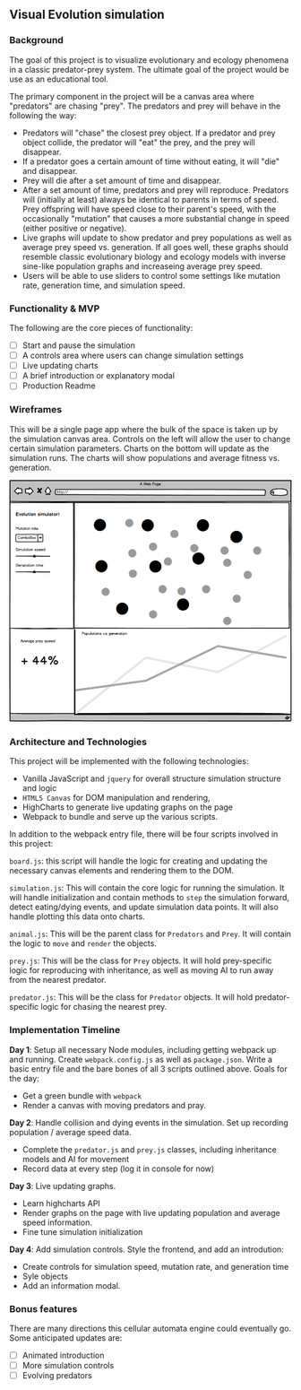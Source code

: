 ## Visual Evolution simulation

### Background

The goal of this project is to visualize evolutionary and ecology phenomena in a classic predator-prey system. The ultimate goal of the project would be use as an educational tool.

The primary component in the project will be a canvas area where "predators" are chasing "prey". The predators and prey will behave in the following the way:

- Predators will "chase" the closest prey object. If a predator and prey object collide, the predator will "eat" the prey, and the prey will disappear.
- If a predator goes a certain amount of time without eating, it will "die" and disappear.
- Prey will die after a set amount of time and disappear.
- After a set amount of time, predators and prey will reproduce. Predators will (initially at least) always be identical to parents in terms of speed. Prey offspring will have speed close to their parent's speed, with the occasionally "mutation" that causes a more  substantial change in speed (either positive or negative).
- Live graphs will update to show predator and prey populations as well as average prey speed vs. generation. If all goes well, these graphs should resemble classic evolutionary biology and ecology models with inverse sine-like population graphs and increaseing average prey speed.
- Users will be able to use sliders to control some settings like mutation rate, generation time, and simulation speed.

### Functionality & MVP  

The following are the core pieces of functionality:

- [ ] Start and pause the simulation
- [ ] A controls area where users can change simulation settings
- [ ] Live updating charts
- [ ] A brief introduction or explanatory modal
- [ ] Production Readme

### Wireframes

This will be a single page app where the bulk of the space is taken up by the simulation canvas area. Controls on the left will allow the user to change certain simulation parameters. Charts on the bottom will update as the simulation runs. The charts will show populations and average fitness vs. generation.

![wireframes]

### Architecture and Technologies


This project will be implemented with the following technologies:

- Vanilla JavaScript and `jquery` for overall structure simulation structure and logic
- `HTML5 Canvas` for DOM manipulation and rendering,
- HighCharts to generate live updating graphs on the page
- Webpack to bundle and serve up the various scripts.

In addition to the webpack entry file, there will be four scripts involved in this project:

`board.js`: this script will handle the logic for creating and updating the necessary canvas elements and rendering them to the DOM.

`simulation.js`: This will contain the core logic for running the simulation. It will handle initialization and contain methods to `step` the simulation forward, detect eating/dying events, and update simulation data points. It will also handle plotting this data onto charts.

`animal.js`: This will be the parent class for `Predators` and `Prey`. It will contain the logic to `move` and `render` the objects.  

`prey.js`: This will be the class for `Prey` objects. It will hold prey-specific logic for reproducing with inheritance, as well as moving AI to run away from the nearest predator.

`predator.js`: This will be the class for `Predator` objects. It will hold predator-specific logic for chasing the nearest prey.



### Implementation Timeline

**Day 1**: Setup all necessary Node modules, including getting webpack up and running. Create `webpack.config.js` as well as `package.json`.  Write a basic entry file and the bare bones of all 3 scripts outlined above.  Goals for the day:

- Get a green bundle with `webpack`
- Render a canvas with moving predators and pray.

**Day 2**: Handle collision and dying events in the simulation. Set up recording population / average speed data.

- Complete the `predator.js` and `prey.js` classes, including inheritance models and AI for movement
- Record data at every step (log it in console for now)

**Day 3**: Live updating graphs.

- Learn highcharts API
- Render graphs on the page with live updating population and average speed information.
- Fine tune simulation initialization


**Day 4**: Add simulation controls.  Style the frontend, and add an introdution:

- Create controls for simulation speed, mutation rate, and generation time
- Syle objects
- Add an information modal.


### Bonus features

There are many directions this cellular automata engine could eventually go.  Some anticipated updates are:

- [ ] Animated introduction
- [ ] More simulation controls
- [ ] Evolving predators

[wireframes]: ./evolutionjs.png
